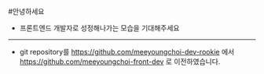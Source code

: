 #안녕하세요
- 프론트엔드 개발자로 성정해나가는 모습을 기대해주세요
- ----------------------------------------------------------------------------------
- git repository를 <https://github.com/meeyoungchoi-dev-rookie> 에서 <https://github.com/meeyoungchoi-front-dev> 로 이전하였습니다.
